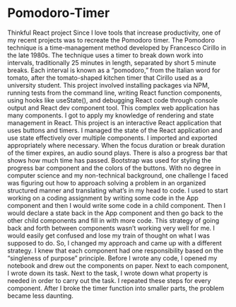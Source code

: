# Pomodoro-Timer
Thinkful React project
Since I love tools that increase productivity, one of my recent projects was to recreate the Pomodoro timer. The Pomodoro technique is a time-management method developed by Francesco Cirillo in the late 1980s. The technique uses a timer to break down work into intervals, traditionally 25 minutes in length, separated by short 5 minute breaks. Each interval is known as a “pomodoro,” from the Italian word for tomato, after the tomato-shaped kitchen timer that Cirillo used as a university student. 
This project involved installing packages via NPM, running tests from the command line, writing React function components, using hooks like useState(), and debugging React code through console output and React dev component tool. This complex web application has many components. I got to apply my knowledge of rendering and state management in React. This project is an interactive React application that uses buttons and timers. I managed the state of the React application and use state effectively over multiple components. I imported and exported appropriately where necessary. When the focus duration or break duration of the timer expires, an audio sound plays. There is also a progress bar that shows how much time has passed. Bootstrap was used for styling the progress bar component and the colors of the buttons.
With no degree in computer science and my non-technical background, one challenge I faced was figuring out how to approach solving a problem in an organized structured manner and translating what’s in my head to code. I used to start working on a coding assignment by writing some code in the App component and then I would write some code in a child component. Then I would declare a state back in the App component and then go back to the other child components and fill in with more code. This strategy of going back and forth between components wasn’t working very well for me. I would easily get confused and lose my train of thought on what I was supposed to do. So, I changed my approach and came up with a different strategy. I knew that each component had one responsibility based on the “singleness of purpose” principle. Before I wrote any code, I opened my notebook and drew out the components on paper. Next to each component, I wrote down its task. Next to the task, I wrote down what property is needed in order to carry out the task. I repeated these steps for every component. After I broke the timer function into smaller parts, the problem became less daunting.
